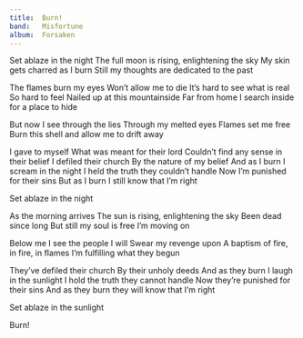 ```yaml
---
title:  Burn!
band:   Misfortune
album:  Forsaken
---
```


Set ablaze in the night
The full moon is rising, enlightening the sky
My skin gets charred as I burn
Still my thoughts are dedicated to the past

The flames burn my eyes
Won’t allow me to die
It’s hard to see what is real
So hard to feel
Nailed up at this mountainside
Far from home
I search inside for a place to hide

But now I see through the lies
Through my melted eyes
Flames set me free
Burn this shell and allow me to drift away

I gave to myself
What was meant for their lord
Couldn’t find any sense in their belief
I defiled their church
By the nature of my belief
And as I burn I scream in the night 
I held the truth they couldn’t handle
Now I’m punished for their sins
But as I burn I still know that I’m right

Set ablaze in the night

As the morning arrives
The sun is rising, enlightening the sky
Been dead since long
But still my soul is free
I’m moving on

Below me I see the people I will
Swear my revenge upon
A baptism of fire, in fire, in flames
I’m fulfilling what they begun

They’ve defiled their church
By their unholy deeds
And as they burn I laugh in the sunlight 
I hold the truth they cannot handle
Now they’re punished for their sins
And as they burn they will know that I’m right

Set ablaze in the sunlight

Burn!